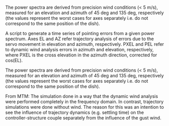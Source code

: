 

The power spectra are derived from precision wind conditions (< 5 m/s), measured for an elevation and azimuth of 45 deg and 135 deg, respectively (the values represent the worst cases for axes separately i.e. do not correspond to the same position of the dish).


A script to generate a time series of pointing errors from a given power spectrum. Axes EL and AZ refer trajectory analysis of errors due to the servo movement in elevation and azimuth, respectively. PXEL and PEL refer to dynamic wind analysis errors in azimuth and elevation, respectively, where PXEL is the cross elevation in the azimuth direction, corrected for cos(EL).

The power spectra are derived from precision wind conditions (< 5 m/s), measured for an elevation and azimuth of 45 deg and 135 deg, respectively (the values represent the worst cases for axes separately i.e. do not correspond to the same position of the dish).

From MTM: The simulation done in a way that the dynamic wind analysis were performed completely in the frequency domain. In contrast, trajectory simulations were done without wind. The reason for this was an intention to see the influence of trajectory dynamics (e.g. settling time) on the controller-structure couple separately from the influence of the gust wind.
